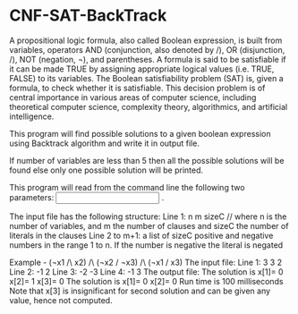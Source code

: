 CNF-SAT-BackTrack
===
A propositional logic formula, also called Boolean expression, is built from variables, operators AND (conjunction, also denoted by /\), OR (disjunction, \/), NOT (negation, ¬), and parentheses. A formula is said to be satisfiable if it can be made TRUE by assigning appropriate logical values (i.e. TRUE, FALSE) to its variables. The Boolean satisfiability problem (SAT) is, given a formula, to check whether it is satisfiable. This decision problem is of central importance in various areas of computer science, including theoretical computer science, complexity theory, algorithmics, and artificial intelligence.

This program will find possible solutions to a given boolean expression using Backtrack algorithm and write it in output file. 

If number of variables are less than 5 then all the possible solutions will be found else only one possible solution will be printed.

This program will read from the command line the following two parameters: <input file name> <output file name>.

The input file has the following structure:
Line 1: n m sizeC // where n is the number of variables, and m the number of clauses and sizeC the number of literals in the clauses
Line 2 to m+1: a list of sizeC positive and negative numbers in the range 1 to n. If the number is negative the literal is negated

Example -
(¬x1 /\ x2)  /\ (¬x2 \/ ¬x3) /\ (¬x1 \/ x3) 
The input file:
Line 1: 3 3 2
Line 2: -1 2
Line 3: -2 -3
Line 4: -1 3 
The output file:
The solution is 
x[1]= 0
x[2]= 1
x[3]= 0
 The solution is 
x[1]= 0
x[2]= 0
Run time is 100 milliseconds
Note that x[3] is insignificant for second solution and can be given any value, hence not computed.
